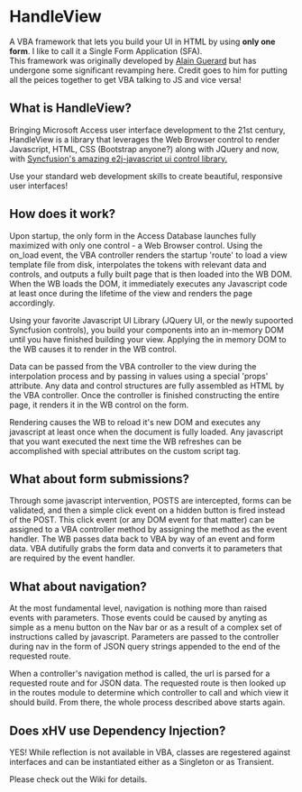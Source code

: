 # HandleView
A VBA framework that lets you build your UI in HTML by using **only one form**. I like to call it a Single Form Application (SFA).  
This framework was originally developed by <a href="https://github.com/apguerard/HandleView-DevPreview">Alain Guerard</a> but has undergone some significant revamping here.  Credit goes to him for putting all the peices together to get VBA talking to JS and vice versa!  

## What is HandleView?
Bringing Microsoft Access user interface development to the 21st century, HandleView is a library that leverages the Web Browser control to render Javascript, HTML, CSS (Bootstrap anyone?) along with JQuery and now, with <a href="https://github.com/syncfusion/ej2-javascript-ui-controls">Syncfusion's amazing e2j-javascript ui control library.</a>

Use your standard web development skills to create beautiful, responsive user interfaces!

## How does it work?
Upon startup, the only form in the Access Database launches fully maximized with only one control - a Web Browser control.  Using the on_load event, the VBA controller renders the startup 'route' to load a view template file from disk, interpolates the tokens with relevant data and controls, and outputs a fully built page that is then loaded into the WB DOM.  When the WB loads the DOM, it immediately executes any Javascript code at least once during the lifetime of the view and renders the page accordingly.

Using your favorite Javascript UI Library (JQuery UI, or the newly supoorted Syncfusion controls), you build your components into an in-memory DOM until you have finished building your view.  Applying the in memory DOM to the WB causes it to render in the WB control.

Data can be passed from the VBA controller to the view during the interpolation process and by passing in values using a special 'props' attribute.  Any data and control structures are fully assembled as HTML by the VBA controller.  Once the controller is finished constructing the entire page, it renders it in the WB control on the form.

Rendering causes the WB to reload it's new DOM and executes any javascript at least once when the document is fully loaded.  Any javascript that you want executed the next time the WB refreshes can be accomplished with special attributes on the custom script tag.

## What about form submissions?
Through some javascript intervention, POSTS are intercepted, forms can be validated, and then a simple click event on a hidden button is fired instead of the POST.  This click event (or any DOM event for that matter) can be assigned to a VBA controller method by assigning the method as the event handler.  The WB passes data back to VBA by way of an event and form data.  VBA dutifully grabs the form data and converts it to parameters that are required by the event handler.

## What about navigation?
At the most fundamental level, navigation is nothing more than raised events with parameters.  Those events could be caused by anyting as simple as a menu button on the Nav bar or as a result of a complex set of instructions called by javascript.  Parameters are passed to the controller during nav in the form of JSON query strings appended to the end of the requested route.

When a controller's navigation method is called, the url is parsed for a requested route and for JSON data.  The requested route is then looked up in the routes module to determine which controller to call and which view it should build.  From there, the whole process described above starts again.

## Does xHV use Dependency Injection?
YES!  While reflection is not available in VBA, classes are regestered against interfaces and can be instantiated either as a Singleton or as Transient.

Please check out the Wiki for details.

